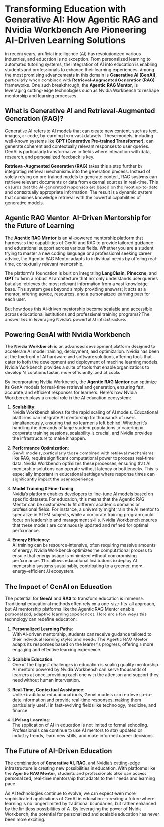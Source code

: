 
# Transforming Education with Generative AI: How Agentic RAG and Nvidia Workbench Are Pioneering AI-Driven Learning Solutions

In recent years, artificial intelligence (AI) has revolutionized various industries, and education is no exception. From personalized learning to automated tutoring systems, the integration of AI into education is enabling students and professionals to enhance their learning experiences. Among the most promising advancements in this domain is **Generative AI (GenAI)**, particularly when combined with **Retrieval-Augmented Generation (RAG)** frameworks. One such breakthrough, the **Agentic RAG Mentor**, is leveraging cutting-edge technologies such as Nvidia Workbench to reshape mentorship and learning processes.

## What is Generative AI and Retrieval-Augmented Generation (RAG)?

Generative AI refers to AI models that can create new content, such as text, images, or code, by learning from vast datasets. These models, including well-known systems like **GPT (Generative Pre-trained Transformer)**, can generate coherent and contextually relevant responses to user queries. GenAI is particularly transformative in fields where interaction with data, research, and personalized feedback is key.

**Retrieval-Augmented Generation (RAG)** takes this a step further by integrating retrieval mechanisms into the generation process. Instead of solely relying on pre-trained models to generate content, RAG systems can retrieve relevant documents or data from external sources in real-time. This ensures that the AI-generated responses are based on the most up-to-date and contextually appropriate information. The result is a dynamic system that combines knowledge retrieval with the powerful capabilities of generative models.

## Agentic RAG Mentor: AI-Driven Mentorship for the Future of Learning

The **Agentic RAG Mentor** is an AI-powered mentorship platform that harnesses the capabilities of GenAI and RAG to provide tailored guidance and educational support across various fields. Whether you are a student trying to master a new coding language or a professional seeking career advice, the Agentic RAG Mentor adapts to individual needs by offering real-time, contextually relevant mentorship.

The platform's foundation is built on integrating **LangChain**, **Pinecone**, and **GPT** to form a robust AI architecture that not only understands user queries but also retrieves the most relevant information from a vast knowledge base. This system goes beyond simply providing answers; it acts as a mentor, offering advice, resources, and a personalized learning path for each user. 

But how does this AI-driven mentorship become scalable and accessible across educational institutions and professional training programs? The answer lies in leveraging Nvidia’s powerful AI infrastructure.

## Powering GenAI with Nvidia Workbench

The **Nvidia Workbench** is an advanced development platform designed to accelerate AI model training, deployment, and optimization. Nvidia has been at the forefront of AI hardware and software solutions, offering tools that cater to both the development and deployment of machine learning models. Nvidia Workbench provides a suite of tools that enable organizations to develop AI solutions faster, more efficiently, and at scale.

By incorporating Nvidia Workbench, the **Agentic RAG Mentor** can optimize its GenAI models for real-time retrieval and generation, ensuring fast, accurate, and efficient responses for learners. Here's how Nvidia Workbench plays a crucial role in the AI education ecosystem:

1. **Scalability**:  
   Nvidia Workbench allows for the rapid scaling of AI models. Educational platforms can integrate AI mentorship for thousands of users simultaneously, ensuring that no learner is left behind. Whether it’s handling the demands of large student populations or catering to corporate training sessions, scalability is crucial, and Nvidia provides the infrastructure to make it happen.

2. **Performance Optimization**:  
   GenAI models, particularly those combined with retrieval mechanisms like RAG, require significant computational power to process real-time data. Nvidia Workbench optimizes these processes, ensuring that AI mentorship solutions can operate without latency or bottlenecks. This is especially important in educational settings where response times can significantly impact the user experience.

3. **Model Training & Fine-Tuning**:  
   Nvidia’s platform enables developers to fine-tune AI models based on specific datasets. For education, this means that the Agentic RAG Mentor can be customized to fit different academic domains or professional fields. For instance, a university might train the AI mentor to specialize in STEM subjects, while a corporate training program could focus on leadership and management skills. Nvidia Workbench ensures that these models are continuously updated and refined for optimal performance.

4. **Energy Efficiency**:  
   AI training can be resource-intensive, often requiring massive amounts of energy. Nvidia Workbench optimizes the computational process to ensure that energy usage is minimized without compromising performance. This allows educational institutions to deploy AI mentorship systems sustainably, contributing to a greener, more energy-efficient AI ecosystem.

## The Impact of GenAI on Education

The potential for **GenAI** and **RAG** to transform education is immense. Traditional educational methods often rely on a one-size-fits-all approach, but AI mentorship platforms like the Agentic RAG Mentor enable personalized, adaptive learning experiences. Here are a few ways this technology can redefine education:

1. **Personalized Learning Paths**:  
   With AI-driven mentorship, students can receive guidance tailored to their individual learning styles and needs. The Agentic RAG Mentor adapts its responses based on the learner's progress, offering a more engaging and effective learning experience.

2. **Scalable Education**:  
   One of the biggest challenges in education is scaling quality mentorship. AI mentors powered by Nvidia Workbench can serve thousands of learners at once, providing each one with the attention and support they need without human intervention.

3. **Real-Time, Contextual Assistance**:  
   Unlike traditional educational tools, GenAI models can retrieve up-to-date information and provide real-time responses, making them particularly useful in fast-evolving fields like technology, medicine, and finance.

4. **Lifelong Learning**:  
   The application of AI in education is not limited to formal schooling. Professionals can continue to use AI mentors to stay updated on industry trends, learn new skills, and make informed career decisions.

## The Future of AI-Driven Education

The combination of **Generative AI**, **RAG**, and Nvidia’s cutting-edge infrastructure is creating new possibilities in education. With platforms like the **Agentic RAG Mentor**, students and professionals alike can access personalized, real-time mentorship that adapts to their needs and learning pace.

As AI technologies continue to evolve, we can expect even more sophisticated applications of GenAI in education—creating a future where learning is no longer limited by traditional boundaries, but rather enhanced by the limitless possibilities of AI. By leveraging the power of Nvidia Workbench, the potential for personalized and scalable education has never been more exciting.
